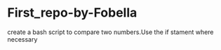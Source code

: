 # First_repo-by-Fobella
create a bash script to compare two numbers.Use the if stament where necessary
